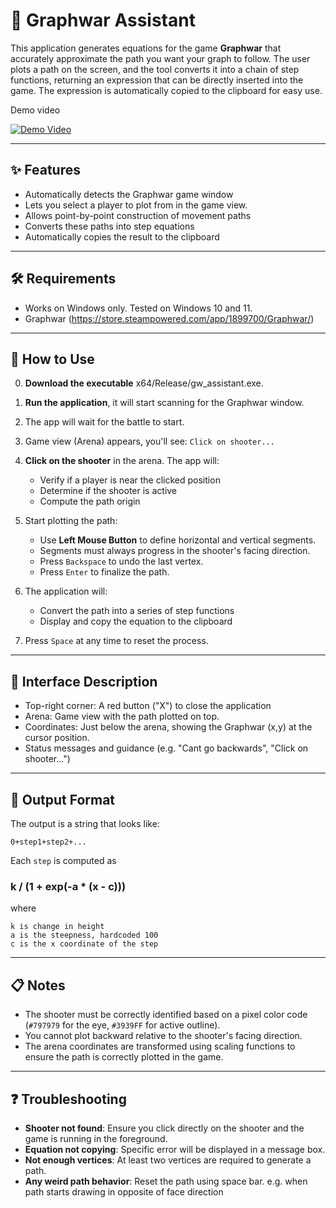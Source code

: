 ﻿# 🎯 Graphwar Assistant

This application generates equations for the game **Graphwar** that accurately approximate the path you want your graph to follow. The user plots a path on the screen, and the tool converts it into a chain of step functions, returning an expression that can be directly inserted into the game. The expression is automatically copied to the clipboard for easy use.


Demo video

[![Demo Video](https://img.youtube.com/vi/AzH8lNFI0wM/0.jpg)](https://www.youtube.com/watch?v=AzH8lNFI0wM)

---

## ✨ Features

* Automatically detects the Graphwar game window
* Lets you select a player to plot from in the game view.
* Allows point-by-point construction of movement paths
* Converts these paths into step equations
* Automatically copies the result to the clipboard

---

## 🛠 Requirements

* Works on Windows only. Tested on Windows 10 and 11.
* Graphwar (https://store.steampowered.com/app/1899700/Graphwar/)

---

## 🚀 How to Use

0. **Download the executable** x64/Release/gw_assistant.exe.
1. **Run the application**, it will start scanning for the Graphwar window.
2. The app will wait for the battle to start.
3. Game view (Arena) appears, you'll see: `Click on shooter...`
4. **Click on the shooter** in the arena. The app will:

   * Verify if a player is near the clicked position
   * Determine if the shooter is active
   * Compute the path origin
5. Start plotting the path:

   * Use **Left Mouse Button** to define horizontal and vertical segments.
   * Segments must always progress in the shooter's facing direction.
   * Press `Backspace` to undo the last vertex.
   * Press `Enter` to finalize the path.
6. The application will:

   * Convert the path into a series of step functions
   * Display and copy the equation to the clipboard
7. Press `Space` at any time to reset the process.

---

## 🎨 Interface Description

* Top-right corner: A red button ("X") to close the application
* Arena: Game view with the path plotted on top.
* Coordinates: Just below the arena, showing the Graphwar (x,y) at the cursor position.
* Status messages and guidance (e.g. "Cant go backwards", "Click on shooter...")

---

## 🧪 Output Format

The output is a string that looks like:

```
0+step1+step2+...
```

Each `step` is computed as

### k / (1 + exp(-a * (x - c)))
where 
```
k is change in height
a is the steepness, hardcoded 100 
c is the x coordinate of the step
```


---

## 📋 Notes

* The shooter must be correctly identified based on a pixel color code (`#797979` for the eye, `#3939FF` for active outline).
* You cannot plot backward relative to the shooter's facing direction.
* The arena coordinates are transformed using scaling functions to ensure the path is correctly plotted in the game.

---

## ❓ Troubleshooting

* **Shooter not found**: Ensure you click directly on the shooter and the game is running in the foreground.
* **Equation not copying**: Specific error will be displayed in a message box.
* **Not enough vertices**: At least two vertices are required to generate a path.
* **Any weird path behavior**: Reset the path using space bar. e.g. when path starts drawing in opposite of face direction